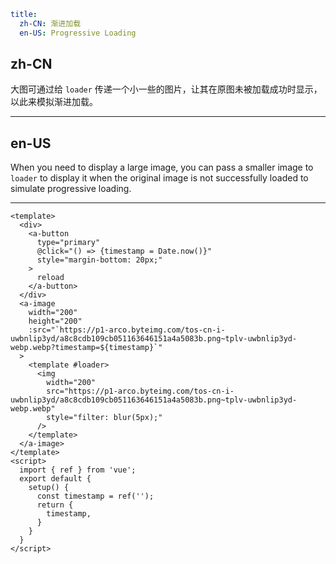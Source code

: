 ```yaml
title:
  zh-CN: 渐进加载
  en-US: Progressive Loading
```

## zh-CN

大图可通过给 `loader` 传递一个小一些的图片，让其在原图未被加载成功时显示，以此来模拟渐进加载。

---

## en-US

When you need to display a large image, you can pass a smaller image to `loader` to display it when the original image is not successfully loaded to simulate progressive loading.

---

```vue
<template>
  <div>
    <a-button
      type="primary"
      @click="() => {timestamp = Date.now()}"
      style="margin-bottom: 20px;"
    >
      reload
    </a-button>
  </div>
  <a-image
    width="200"
    height="200"
    :src="`https://p1-arco.byteimg.com/tos-cn-i-uwbnlip3yd/a8c8cdb109cb051163646151a4a5083b.png~tplv-uwbnlip3yd-webp.webp?timestamp=${timestamp}`"
  >
    <template #loader>
      <img
        width="200"
        src="https://p1-arco.byteimg.com/tos-cn-i-uwbnlip3yd/a8c8cdb109cb051163646151a4a5083b.png~tplv-uwbnlip3yd-webp.webp"
        style="filter: blur(5px);"
      />
    </template>
  </a-image>
</template>
<script>
  import { ref } from 'vue';
  export default {
    setup() {
      const timestamp = ref('');
      return {
        timestamp,
      }
    }
  }
</script>
```
